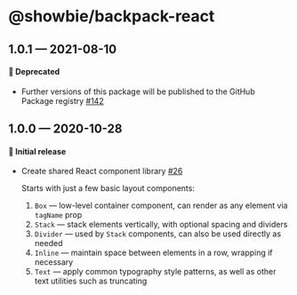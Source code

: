 # @showbie/backpack-react

## 1.0.1 — 2021-08-10

#### 🚚 Deprecated

- Further versions of this package will be published to the GitHub Package registry [#142](https://github.com/showbie/backpack/pull/142)

## 1.0.0 — 2020-10-28

#### 🎉 Initial release

- Create shared React component library [#26](https://github.com/showbie/backpack/pull/26)

  Starts with just a few basic layout components:

  1. `Box` — low-level container component, can render as any
     element via `tagName` prop
  2. `Stack` — stack elements vertically, with optional spacing
     and dividers
  3. `Divider` — used by `Stack` components, can also be used
     directly as needed
  4. `Inline` — maintain space between elements in a row,
     wrapping if necessary
  5. `Text` — apply common typography style patterns, as well
     as other text utilities such as truncating
